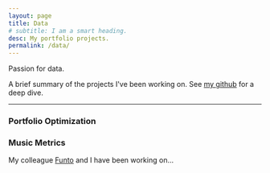 ```yaml
---
layout: page
title: Data
# subtitle: I am a smart heading.
desc: My portfolio projects.
permalink: /data/
---
```


<div class="pretty-links">

<div class="lead lead-about"> Passion for data.
</div>

<!-- {::nomarkdown} 
<figure class="site-profile">
    <img src="{{ site.baseurl }}/assets/img/profile.png">
</figure>
{:/} -->

A brief summary of the projects I've been working on. See [my github](https://github.com/deawyk) for a deep dive.

---

### Portfolio Optimization

### Music Metrics
My colleague [Funto]() and I have been working on... 
